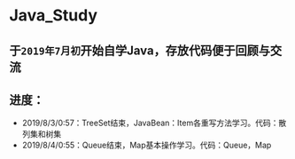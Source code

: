 # Java_Study

## 于`2019年7月初`开始自学Java，存放代码便于回顾与交流

## **进度：**

* 2019/8/3/0:57：TreeSet结束，JavaBean：Item各重写方法学习。代码：散列集和树集
* 2019/8/4/0:55：Queue结束，Map基本操作学习。代码：Queue，Map
